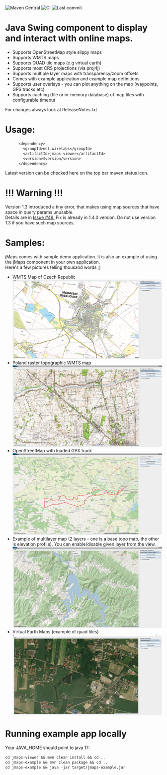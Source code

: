 ![Maven Central](https://img.shields.io/maven-central/v/net.wirelabs/jmaps)
![CI](https://github.com/mikey75/jmaps/actions/workflows/maven-build.yml/badge.svg)
![Last commit](https://img.shields.io/github/last-commit/mikey75/jmaps)


# Java Swing component to display and interact with online maps.

- Supports OpenStreetMap style slippy maps
- Supports WMTS maps
- Supports QUAD tile maps (e.g virtual earth)
- Supports most CRS projections (via proj4j)
- Supports multiple layer maps with transparency/zoom offsets
- Comes with example application and example map definitions.
- Supports user overlays - you can plot anything on the map (waypoints, GPS tracks etc)
- Supports caching (file or in-memory database) of map tiles with configurable timeout<br>

For changes always look at ReleaseNotes.txt 
  
# Usage: 
          <dependency>
            <groupId>net.wirelabs</groupId>
            <artifactId>jmaps-viewer</artifactId>
            <version>$version/version>
          </dependency>
          
Latest version can be checked here on the top bar maven status icon.

# !!! Warning !!!
Version 1.3 introduced a tiny error, that makes using map sources that have space in query params unusable.<br>
Details are in [Issue #49.](https://github.com/mikey75/jmaps/issues/49) Fix is already in 1.4.0 version. 
Do not use version 1.3 if you have such map sources.
# Samples:
jMaps comes with sample demo application. 
It is also an example of using the jMaps component in your own application.<br>
Here's a few pictures telling thousand words ;)
- WMTS Map of Czech Republic
![sample1](images/1.png "Sample 1")
- Poland raster topographic WMTS map
![sample2](images/2.png "Sample 2")
- OpenStreetMap with loaded GPX track
![sample3](images/3.png "Sample 3")
- Example of multilayer map (2 layers - one is a base topo map, the other is elevation profile). 
You can enable/disable given layer from the view.
![sample4](images/4.png "Sample 4")
- Virtual Earth Maps (example of quad tiles) 
![sample5](images/5.png "Sample 5")

# Running example app locally
Your JAVA_HOME should point to java 17:
```
cd jmaps-viewer && mvn clean install && cd ..
cd jmaps-example && mvn clean package && cd ..
cd jmaps-example && java -jar target/jmaps-example.jar
